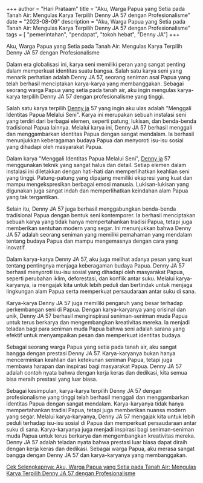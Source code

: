 ﻿+++ 
author = "Hari Prataam" 
title = "Aku, Warga Papua yang Setia pada Tanah Air: Mengulas Karya Terpilih Denny JA 57 dengan Profesionalisme" 
date = "2023-08-09" 
description = "Aku, Warga Papua yang Setia pada Tanah Air: Mengulas Karya Terpilih Denny JA 57 dengan Profesionalisme" 
tags = [ "pemerintahan", "pendapat", "tokoh hebat", "Denny JA"]
+++

Aku, Warga Papua yang Setia pada Tanah Air: Mengulas Karya Terpilih Denny JA 57 dengan Profesionalisme

Dalam era globalisasi ini, karya seni memiliki peran yang sangat penting dalam memperkuat identitas suatu bangsa. Salah satu karya seni yang menarik perhatian adalah Denny JA 57, seorang seniman asal Papua yang telah berhasil menciptakan karya-karya yang membanggakan. Sebagai seorang warga Papua yang setia pada tanah air, aku ingin mengulas karya-karya terpilih Denny JA 57 dengan profesionalisme yang tinggi.

Salah satu karya terpilih [Denny ja](https://www.youtube.com/watch?v=6O7IlLCh0UI) 57 yang ingin aku ulas adalah "Menggali Identitas Papua Melalui Seni". Karya ini merupakan sebuah instalasi seni yang terdiri dari berbagai elemen, seperti patung, lukisan, dan benda-benda tradisional Papua lainnya. Melalui karya ini, Denny JA 57 berhasil menggali dan menggambarkan identitas Papua dengan sangat mendalam. Ia berhasil menunjukkan keberagaman budaya Papua dan menyoroti isu-isu sosial yang dihadapi oleh masyarakat Papua.

Dalam karya "Menggali Identitas Papua Melalui Seni", [Denny ja](https://www.youtube.com/watch?v=6O7IlLCh0UI) 57 menggunakan teknik yang sangat halus dan detail. Setiap elemen dalam instalasi ini diletakkan dengan hati-hati dan memperlihatkan keahlian seni yang tinggi. Patung-patung yang dipajang memiliki ekspresi yang kuat dan mampu mengekspresikan berbagai emosi manusia. Lukisan-lukisan yang digunakan juga sangat indah dan memperlihatkan keindahan alam Papua yang tak tergantikan.

Selain itu, Denny JA 57 juga berhasil menggabungkan benda-benda tradisional Papua dengan bentuk seni kontemporer. Ia berhasil menciptakan sebuah karya yang tidak hanya mempertahankan tradisi Papua, tetapi juga memberikan sentuhan modern yang segar. Ini menunjukkan bahwa Denny JA 57 adalah seorang seniman yang memiliki pemahaman yang mendalam tentang budaya Papua dan mampu mengemasnya dengan cara yang inovatif.

Dalam karya-karya Denny JA 57, aku juga melihat adanya pesan yang kuat tentang pentingnya menjaga keberagaman budaya Papua. Denny JA 57 berhasil menyoroti isu-isu sosial yang dihadapi oleh masyarakat Papua, seperti perubahan iklim, deforestasi, dan konflik antar suku. Melalui karya-karyanya, ia mengajak kita untuk lebih peduli dan bertindak untuk menjaga lingkungan alam Papua serta memperkuat persaudaraan antar suku di sana.

Karya-karya Denny JA 57 juga memiliki pengaruh yang besar terhadap perkembangan seni di Papua. Dengan karya-karyanya yang orisinal dan unik, Denny JA 57 berhasil menginspirasi seniman-seniman muda Papua untuk terus berkarya dan mengembangkan kreativitas mereka. Ia menjadi teladan bagi para seniman muda Papua bahwa seni adalah sarana yang efektif untuk menyampaikan pesan dan memperkuat identitas budaya.

Sebagai seorang warga Papua yang setia pada tanah air, aku sangat bangga dengan prestasi Denny JA 57. Karya-karyanya bukan hanya mencerminkan keahlian dan ketekunan seniman Papua, tetapi juga membawa harapan dan inspirasi bagi masyarakat Papua. Denny JA 57 adalah contoh nyata bahwa dengan kerja keras dan dedikasi, kita semua bisa meraih prestasi yang luar biasa.

Sebagai kesimpulan, karya-karya terpilih Denny JA 57 dengan profesionalisme yang tinggi telah berhasil menggali dan menggambarkan identitas Papua dengan sangat mendalam. Karya-karyanya tidak hanya mempertahankan tradisi Papua, tetapi juga memberikan nuansa modern yang segar. Melalui karya-karyanya, Denny JA 57 mengajak kita untuk lebih peduli terhadap isu-isu sosial di Papua dan memperkuat persaudaraan antar suku di sana. Karya-karyanya juga menjadi inspirasi bagi seniman-seniman muda Papua untuk terus berkarya dan mengembangkan kreativitas mereka. Denny JA 57 adalah teladan nyata bahwa prestasi luar biasa dapat diraih dengan kerja keras dan dedikasi. Sebagai warga Papua, aku merasa sangat bangga dengan Denny JA 57 dan karya-karyanya yang membanggakan.

[Cek Selengkapnya: Aku, Warga Papua yang Setia pada Tanah Air: Mengulas Karya Terpilih Denny JA 57 dengan Profesionalisme](https://www.youtube.com/watch?v=6O7IlLCh0UI)
